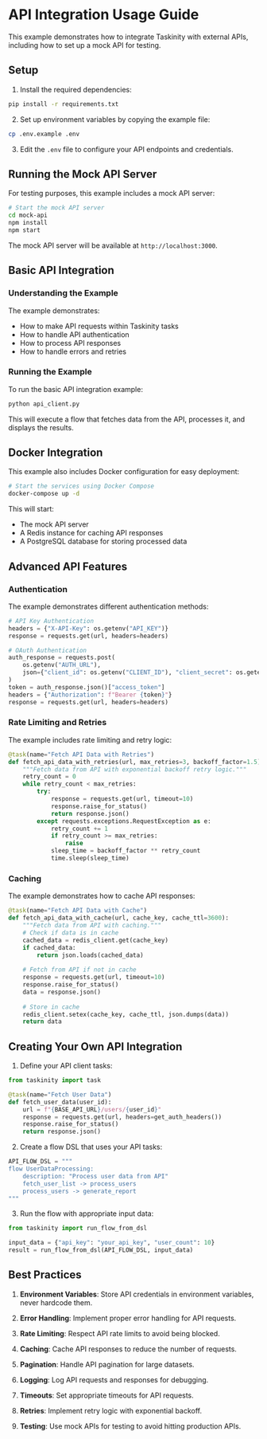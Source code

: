 # API Integration Usage Guide

This example demonstrates how to integrate Taskinity with external APIs, including how to set up a mock API for testing.

## Setup

1. Install the required dependencies:

```bash
pip install -r requirements.txt
```

2. Set up environment variables by copying the example file:

```bash
cp .env.example .env
```

3. Edit the `.env` file to configure your API endpoints and credentials.

## Running the Mock API Server

For testing purposes, this example includes a mock API server:

```bash
# Start the mock API server
cd mock-api
npm install
npm start
```

The mock API server will be available at `http://localhost:3000`.

## Basic API Integration

### Understanding the Example

The example demonstrates:
- How to make API requests within Taskinity tasks
- How to handle API authentication
- How to process API responses
- How to handle errors and retries

### Running the Example

To run the basic API integration example:

```bash
python api_client.py
```

This will execute a flow that fetches data from the API, processes it, and displays the results.

## Docker Integration

This example also includes Docker configuration for easy deployment:

```bash
# Start the services using Docker Compose
docker-compose up -d
```

This will start:
- The mock API server
- A Redis instance for caching API responses
- A PostgreSQL database for storing processed data

## Advanced API Features

### Authentication

The example demonstrates different authentication methods:

```python
# API Key Authentication
headers = {"X-API-Key": os.getenv("API_KEY")}
response = requests.get(url, headers=headers)

# OAuth Authentication
auth_response = requests.post(
    os.getenv("AUTH_URL"),
    json={"client_id": os.getenv("CLIENT_ID"), "client_secret": os.getenv("CLIENT_SECRET")}
)
token = auth_response.json()["access_token"]
headers = {"Authorization": f"Bearer {token}"}
response = requests.get(url, headers=headers)
```

### Rate Limiting and Retries

The example includes rate limiting and retry logic:

```python
@task(name="Fetch API Data with Retries")
def fetch_api_data_with_retries(url, max_retries=3, backoff_factor=1.5):
    """Fetch data from API with exponential backoff retry logic."""
    retry_count = 0
    while retry_count < max_retries:
        try:
            response = requests.get(url, timeout=10)
            response.raise_for_status()
            return response.json()
        except requests.exceptions.RequestException as e:
            retry_count += 1
            if retry_count >= max_retries:
                raise
            sleep_time = backoff_factor ** retry_count
            time.sleep(sleep_time)
```

### Caching

The example demonstrates how to cache API responses:

```python
@task(name="Fetch API Data with Cache")
def fetch_api_data_with_cache(url, cache_key, cache_ttl=3600):
    """Fetch data from API with caching."""
    # Check if data is in cache
    cached_data = redis_client.get(cache_key)
    if cached_data:
        return json.loads(cached_data)
    
    # Fetch from API if not in cache
    response = requests.get(url, timeout=10)
    response.raise_for_status()
    data = response.json()
    
    # Store in cache
    redis_client.setex(cache_key, cache_ttl, json.dumps(data))
    return data
```

## Creating Your Own API Integration

1. Define your API client tasks:

```python
from taskinity import task

@task(name="Fetch User Data")
def fetch_user_data(user_id):
    url = f"{BASE_API_URL}/users/{user_id}"
    response = requests.get(url, headers=get_auth_headers())
    response.raise_for_status()
    return response.json()
```

2. Create a flow DSL that uses your API tasks:

```python
API_FLOW_DSL = """
flow UserDataProcessing:
    description: "Process user data from API"
    fetch_user_list -> process_users
    process_users -> generate_report
"""
```

3. Run the flow with appropriate input data:

```python
from taskinity import run_flow_from_dsl

input_data = {"api_key": "your_api_key", "user_count": 10}
result = run_flow_from_dsl(API_FLOW_DSL, input_data)
```

## Best Practices

1. **Environment Variables**: Store API credentials in environment variables, never hardcode them.

2. **Error Handling**: Implement proper error handling for API requests.

3. **Rate Limiting**: Respect API rate limits to avoid being blocked.

4. **Caching**: Cache API responses to reduce the number of requests.

5. **Pagination**: Handle API pagination for large datasets.

6. **Logging**: Log API requests and responses for debugging.

7. **Timeouts**: Set appropriate timeouts for API requests.

8. **Retries**: Implement retry logic with exponential backoff.

9. **Testing**: Use mock APIs for testing to avoid hitting production APIs.

<!-- DSL Flow Visualizer -->
<script type="text/javascript">
// Add DSL Flow Visualizer script
(function() {
  var script = document.createElement('script');
  script.src = '/static/js/dsl-flow-visualizer.js';
  script.async = true;
  script.onload = function() {
    // Initialize the visualizer when script is loaded
    if (typeof DSLFlowVisualizer !== 'undefined') {
      new DSLFlowVisualizer();
    }
  };
  document.head.appendChild(script);
  
  // Add CSS styles
  var style = document.createElement('style');
  style.textContent = `
    .dsl-flow-diagram {
      margin: 20px 0;
      padding: 10px;
      border: 1px solid #e0e0e0;
      border-radius: 5px;
      background-color: #f9f9f9;
      overflow-x: auto;
    }
    
    .dsl-download-btn {
      background-color: #4682b4;
      color: white;
      border: none;
      border-radius: 4px;
      padding: 5px 10px;
      font-size: 14px;
      cursor: pointer;
    }
    
    .dsl-download-btn:hover {
      background-color: #36648b;
    }
  `;
  document.head.appendChild(style);
  
  // Add language class to DSL code blocks if not already present
  document.addEventListener('DOMContentLoaded', function() {
    document.querySelectorAll('pre code').forEach(function(codeBlock) {
      var content = codeBlock.textContent.trim();
      if (content.startsWith('flow ') && !codeBlock.classList.contains('language-dsl')) {
        codeBlock.classList.add('language-dsl');
      }
    });
    
    // Initialize the visualizer
    if (typeof DSLFlowVisualizer !== 'undefined') {
      new DSLFlowVisualizer();
    }
  });
})();
</script>
